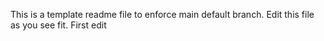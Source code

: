 This is a template readme file to enforce main default branch. Edit this file as you see fit.
First edit